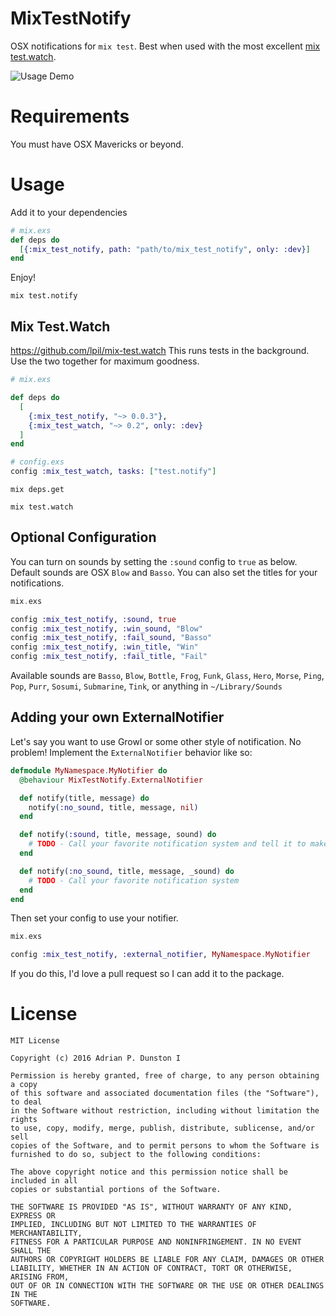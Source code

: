 MixTestNotify
=============

OSX notifications for `mix test`. Best when used with the most excellent [mix test.watch](https://github.com/lpil/mix-test.watch).

![Usage Demo](https://cloud.githubusercontent.com/assets/1875157/17599747/8f893db6-5fce-11e6-8b02-fd6da97db414.gif)

# Requirements

You must have OSX Mavericks or beyond.

# Usage

Add it to your dependencies

```elixir
# mix.exs
def deps do
  [{:mix_test_notify, path: "path/to/mix_test_notify", only: :dev}]
end
```

Enjoy!
```
mix test.notify
```

## Mix Test.Watch
https://github.com/lpil/mix-test.watch
This runs tests in the background. Use the two together for maximum goodness.

```elixir
# mix.exs

def deps do
  [
    {:mix_test_notify, "~> 0.0.3"},
    {:mix_test_watch, "~> 0.2", only: :dev}
  ]
end
```

```elixir
# config.exs
config :mix_test_watch, tasks: ["test.notify"]
```

```
mix deps.get
```

```
mix test.watch
```

## Optional Configuration

You can turn on sounds by setting the `:sound` config to `true` as below. 
Default sounds are OSX `Blow` and `Basso`. You can also set the titles for
your notifications.

```elixir
mix.exs

config :mix_test_notify, :sound, true
config :mix_test_notify, :win_sound, "Blow"
config :mix_test_notify, :fail_sound, "Basso"
config :mix_test_notify, :win_title, "Win"
config :mix_test_notify, :fail_title, "Fail"
```
Available sounds are `Basso`, `Blow`, `Bottle`, `Frog`, `Funk`, `Glass`, `Hero`, `Morse`, `Ping`, `Pop`, `Purr`, `Sosumi`, `Submarine`, `Tink`, or anything in `~/Library/Sounds`

## Adding your own ExternalNotifier

Let's say you want to use Growl or some other style of notification. No problem!
Implement the `ExternalNotifier` behavior like so:

```elixir
defmodule MyNamespace.MyNotifier do
  @behaviour MixTestNotify.ExternalNotifier

  def notify(title, message) do
    notify(:no_sound, title, message, nil)
  end

  def notify(:sound, title, message, sound) do
    # TODO - Call your favorite notification system and tell it to make a noise
  end

  def notify(:no_sound, title, message, _sound) do
    # TODO - Call your favorite notification system
  end
end
```

Then set your config to use your notifier.

```elixir
mix.exs

config :mix_test_notify, :external_notifier, MyNamespace.MyNotifier
```

If you do this, I'd love a pull request so I can add it to the package.

# License
```
MIT License

Copyright (c) 2016 Adrian P. Dunston I

Permission is hereby granted, free of charge, to any person obtaining a copy
of this software and associated documentation files (the "Software"), to deal
in the Software without restriction, including without limitation the rights
to use, copy, modify, merge, publish, distribute, sublicense, and/or sell
copies of the Software, and to permit persons to whom the Software is
furnished to do so, subject to the following conditions:

The above copyright notice and this permission notice shall be included in all
copies or substantial portions of the Software.

THE SOFTWARE IS PROVIDED "AS IS", WITHOUT WARRANTY OF ANY KIND, EXPRESS OR
IMPLIED, INCLUDING BUT NOT LIMITED TO THE WARRANTIES OF MERCHANTABILITY,
FITNESS FOR A PARTICULAR PURPOSE AND NONINFRINGEMENT. IN NO EVENT SHALL THE
AUTHORS OR COPYRIGHT HOLDERS BE LIABLE FOR ANY CLAIM, DAMAGES OR OTHER
LIABILITY, WHETHER IN AN ACTION OF CONTRACT, TORT OR OTHERWISE, ARISING FROM,
OUT OF OR IN CONNECTION WITH THE SOFTWARE OR THE USE OR OTHER DEALINGS IN THE
SOFTWARE.
```
